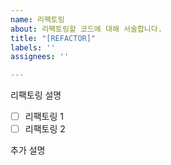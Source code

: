 ```yaml
---
name: 리팩토링
about: 리팩토링할 코드에 대해 서술합니다.
title: "[REFACTOR]"
labels: ''
assignees: ''

---
```


리팩토링 설명
- [ ] 리팩토링 1
- [ ] 리팩토링 2

추가 설명
